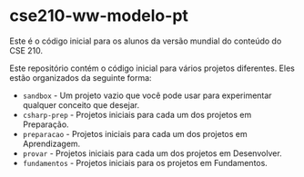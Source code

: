 # cse210-ww-modelo-pt
Este é o código inicial para os alunos da versão mundial do conteúdo do CSE 210.

Este repositório contém o código inicial para vários projetos diferentes. Eles estão organizados da seguinte forma:

* `sandbox` - Um projeto vazio que você pode usar para experimentar qualquer conceito que desejar.
* `csharp-prep` - Projetos iniciais para cada um dos projetos em Preparação.
* `preparacao` - Projetos iniciais para cada um dos projetos em Aprendizagem.
* `provar` - Projetos iniciais para cada um dos projetos em Desenvolver.
* `fundamentos` - Projetos iniciais para os projetos em Fundamentos.

